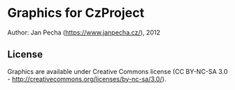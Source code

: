 Graphics for CzProject
======================

Author: Jan Pecha (https://www.janpecha.cz/), 2012

License
-------
Graphics are available under Creative Commons license (CC BY-NC-SA 3.0 - http://creativecommons.org/licenses/by-nc-sa/3.0/).
